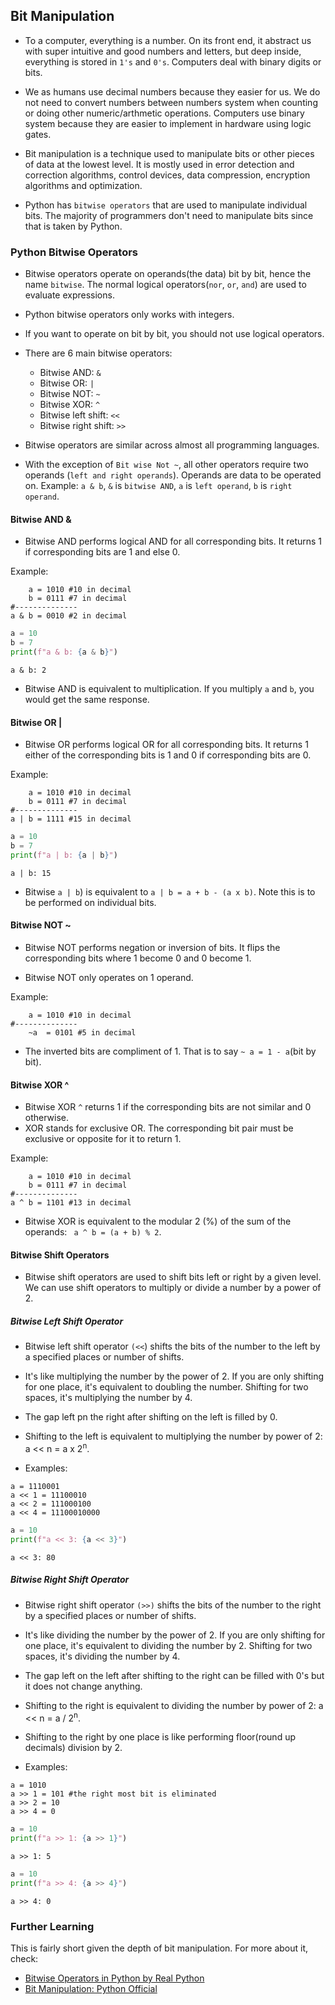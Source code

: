 ## Bit Manipulation

* To a computer, everything is a number. On its front end, it abstract us with super intuitive and good numbers and letters, but deep inside, everything is stored in `1's` and `0's`. Computers deal with binary digits or bits.

* We as humans use decimal numbers because they easier for us. We do not need to convert numbers between numbers system when counting or doing other numeric/arthmetic operations. Computers use binary system because they are easier to implement in hardware using logic gates.

* Bit manipulation is a technique used to manipulate bits or other pieces of data at the lowest level. It is mostly used in error detection and correction algorithms, control devices, data compression, encryption algorithms and optimization.

* Python has `bitwise operators` that are used to manipulate individual bits. The majority of programmers don't need to manipulate bits since that is taken by Python.

### Python Bitwise Operators

* Bitwise operators operate on operands(the data) bit by bit, hence the name `bitwise`. The normal logical operators(`nor`, `or`, `and`) are used to evaluate expressions.

* Python bitwise operators only works with integers.

* If you want to operate on bit by bit, you should not use logical operators.

* There are 6 main bitwise operators:
  * Bitwise AND: `&`
  * Bitwise OR: `|`
  * Bitwise NOT: `~`
  * Bitwise XOR: `^`
  * Bitwise left shift: `<<`
  * Bitwise right shift: `>>`

* Bitwise operators are similar across almost all programming languages. 
  
* With the exception of `Bit wise Not ~`, all other operators require two operands (`left and right operands`). Operands are data to be operated on. Example: `a & b`, `&` is `bitwise AND`, `a` is `left operand`, `b` is `right operand`.

#### Bitwise AND &

* Bitwise AND performs logical AND for all corresponding bits. It returns 1 if corresponding bits are 1 and else 0. 

Example:

```
    a = 1010 #10 in decimal
    b = 0111 #7 in decimal
#--------------
a & b = 0010 #2 in decimal
```
```python
a = 10 
b = 7
print(f"a & b: {a & b}")
```
```
a & b: 2
```

* Bitwise AND is equivalent to multiplication. If you multiply `a` and `b`, you would get the same response.

#### Bitwise OR |

* Bitwise OR performs logical OR for all corresponding bits. It returns 1 either of the corresponding bits is 1 and 0 if corresponding bits are 0.

Example:

```
    a = 1010 #10 in decimal
    b = 0111 #7 in decimal
#--------------
a | b = 1111 #15 in decimal
```

```python
a = 10 
b = 7
print(f"a | b: {a | b}")
```
```
a | b: 15
```

* Bitwise `a | b`) is equivalent to `a | b = a + b - (a x b)`. Note this is to be performed on individual bits.

#### Bitwise NOT ~

* Bitwise NOT performs negation or inversion of bits. It flips the corresponding bits where 1 become 0 and 0 become 1. 

* Bitwise NOT only operates on 1 operand. 

Example:

```
    a = 1010 #10 in decimal
#--------------
    ~a  = 0101 #5 in decimal
 ```

* The inverted bits are compliment of 1. That is to say  `~ a = 1 - a`(bit by bit).

#### Bitwise XOR ^

* Bitwise XOR `^` returns 1 if the corresponding bits are not similar and 0 otherwise.
* XOR stands for exclusive OR. The corresponding bit pair must be exclusive or opposite for it to return 1. 

Example:

```
    a = 1010 #10 in decimal
    b = 0111 #7 in decimal
#--------------
a ^ b = 1101 #13 in decimal
```
* Bitwise XOR is equivalent to the modular 2 (%) of the sum of the operands: ` a ^ b = (a + b) % 2`.

#### Bitwise Shift Operators

* Bitwise shift operators are used to shift bits left or right by a given level. We can use shift operators to multiply or divide a number by a power of 2. 
  
##### Bitwise Left Shift Operator

* Bitwise left shift operator `(<<`) shifts the bits of the number to the left by  a specified places or number of shifts. 
  
* It's like multiplying the number by the power of 2. If you are only shifting for one place, it's equivalent to doubling the number. Shifting for two spaces, it's multiplying the number by 4.
  
* The gap left pn the right after shifting on the left is filled by 0. 

* Shifting to the left is equivalent to multiplying the number by power of 2: a << n = a x 2<sup>n</sup>.


* Examples:

```
a = 1110001
a << 1 = 11100010
a << 2 = 111000100
a << 4 = 11100010000
```
```python
a = 10 
print(f"a << 3: {a << 3}")
```
```
a << 3: 80
```

##### Bitwise Right Shift Operator

* Bitwise right shift operator `(>>)` shifts the bits of the number to the right by  a specified places or number of shifts.
  
* It's like dividing the number by the power of 2. If you are only shifting for one place, it's equivalent to dividing the number by 2. Shifting for two spaces, it's dividing the number by 4.
  
* The gap left on the left after shifting to the right can be filled with 0's but it does not change anything.

* Shifting to the right is equivalent to dividing the number by power of 2: a << n = a / 2<sup>n</sup>.
* Shifting to the right by one place is like performing floor(round up decimals) division by 2.

* Examples:

```
a = 1010 
a >> 1 = 101 #the right most bit is eliminated
a >> 2 = 10
a >> 4 = 0
```

```python
a = 10 
print(f"a >> 1: {a >> 1}")
```
```
a >> 1: 5
```
```python
a = 10 
print(f"a >> 4: {a >> 4}")
```
```
a >> 4: 0
```

### Further Learning

This is fairly short given the depth of bit manipulation. For more about it, check:

* [Bitwise Operators in Python by Real Python](https://realpython.com/python-bitwise-operators/#bitwise-logical-operators)
* [Bit Manipulation: Python Official](https://wiki.python.org/moin/BitManipulation)